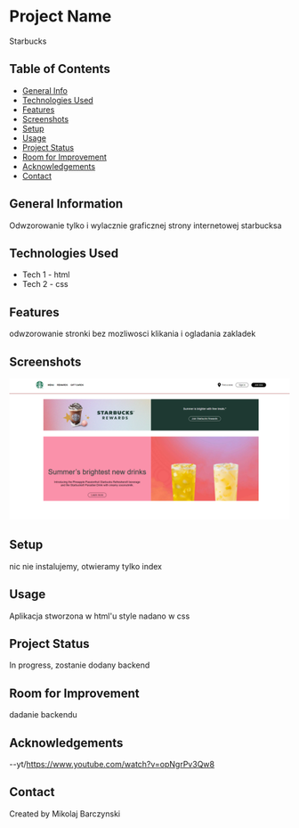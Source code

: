 # Project Name

Starbucks

## Table of Contents

- [General Info](#general-information)
- [Technologies Used](#technologies-used)
- [Features](#features)
- [Screenshots](#screenshots)
- [Setup](#setup)
- [Usage](#usage)
- [Project Status](#project-status)
- [Room for Improvement](#room-for-improvement)
- [Acknowledgements](#acknowledgements)
- [Contact](#contact)
<!-- * [License](#license) -->

## General Information

Odwzorowanie tylko i wylacznie graficznej strony internetowej starbucksa

## Technologies Used

- Tech 1 - html
- Tech 2 - css

## Features

odwzorowanie stronki bez mozliwosci klikania i ogladania zakladek

## Screenshots

![strona glowna](./img/star.png)

<!-- If you have screenshots you'd like to share, include them here. -->

## Setup

nic nie instalujemy, otwieramy tylko index

## Usage

Aplikacja stworzona w html'u style nadano w css

## Project Status

In progress, zostanie dodany backend

## Room for Improvement

dadanie backendu

## Acknowledgements

--yt/https://www.youtube.com/watch?v=opNgrPv3Qw8

## Contact

Created by Mikolaj Barczynski

<!-- Optional -->
<!-- ## License -->
<!-- This project is open source and available under the [... License](). -->

<!-- You don't have to include all sections - just the one's relevant to your project -->
